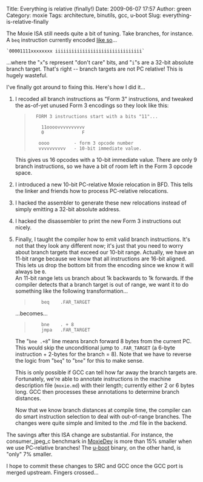 Title: Everything is relative (finally!)
Date: 2009-06-07 17:57
Author: green
Category: moxie
Tags: architecture, binutils, gcc, u-boot
Slug: everything-is-relative-finally

The Moxie ISA still needs quite a bit of tuning. Take branches, for
instance. A `beq` instruction currently encoded [like so][]...  

    `00001111xxxxxxxx iiiiiiiiiiiiiiiiiiiiiiiiiiiiiiii`
  
...where the "`x`"s represent "don't care" bits, and "`i`"s are a
32-bit absolute branch target. That's right -- branch targets are not PC
relative! This is hugely wasteful.

I've finally got around to fixing this. Here's how I did it...

1.  I recoded all branch instructions as "Form 3" instructions, and
    tweaked the as-of-yet unused Form 3 encodings so they look like
    this:  

    >       FORM 3 instructions start with a bits "11"...                                 
    >                                                                                     
    >         11oooovvvvvvvvvv                                                            
    >         0              F                                                            
    >                                                                                     
    >        oooo         - form 3 opcode number                                          
    >        vvvvvvvvvv   - 10-bit immediate value. 

    This gives us 16 opcodes with a 10-bit immediate value. There are
    only 9 branch instructions, so we have a bit of room left in the
    Form 3 opcode space.

2.  I introduced a new 10-bit PC-relative Moxie relocation in BFD. This
    tells the linker and friends how to process PC-relative relocations.
3.  I hacked the assembler to generate these new relocations instead of
    simply emitting a 32-bit absolute address.
4.  I hacked the disassembler to print the new Form 3 instructions out
    nicely.
5.  Finally, I taught the compiler how to emit valid branch
    instructions. It's not that they look any different now; it's just
    that you need to worry about branch targets that exceed our 10-bit
    range. Actually, we have an 11-bit range because we know that all
    instructions are 16-bit aligned. This lets us drop the bottom bit
    from the encoding since we know it will always be `0`.  
    An 11-bit range lets us branch about 1k backwards to 1k forwards.
    If the compiler detects that a branch target is out of range, we
    want it to do something like the following transformation...

    >         beq    .FAR_TARGET

    ...becomes...

    >         bne    . + 8
    >         jmpa   .FAR_TARGET

    The "`bne .+8`" line means branch forward 8 bytes from the current
    PC. This would skip the unconditional jump to `.FAR_TARGET` (a
    6-byte instruction + 2-bytes for the branch = 8). Note that we have
    to reverse the logic from "`beq`" to "`bne`" for this to make sense.

    This is only possible if GCC can tell how far away the branch
    targets are. Fortunately, we're able to annotate instructions in the
    machine description file (`moxie.md`) with their length; currently
    either 2 or 6 bytes long. GCC then processes these annotations to
    determine branch distances.

    Now that we know branch distances at compile time, the compiler can
    do smart instruction selection to deal with out-of-range branches.
    The changes were quite simple and limited to the .md file in the
    backend.

The savings after this ISA change are substantial. For instance, the
consumer\_jpeg\_c benchmark in [MoxieDev][] is more than 15% smaller
when we use PC-relative branches! The [u-boot][] binary, on the other
hand, is "only" 7% smaller.

I hope to commit these changes to SRC and GCC once the GCC port is
merged upstream. Fingers crossed...

  [like so]: http://www.moxielogic.org/wiki/index.php?title=Instruction_Set#beq
  [MoxieDev]: http://www.moxielogic.org/wiki/index.php?title=MoxieDev
  [u-boot]: http://www.denx.de/wiki/U-Boot
